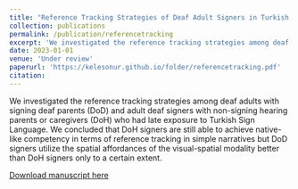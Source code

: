 ```yaml
---
title: "Reference Tracking Strategies of Deaf Adult Signers in Turkish Sign Language"
collection: publications
permalink: /publication/referencetracking
excerpt: 'We investigated the reference tracking strategies among deaf adults with signing deaf parents (DoD) and adult deaf signers with non-signing hearing parents or caregivers (DoH) who had late exposure to Turkish Sign Language.'
date: 2023-01-01
venue: 'Under review'
paperurl: 'https://kelesonur.github.io/folder/referencetracking.pdf'
citation: 
---
```

We investigated the reference tracking strategies among deaf adults with signing deaf parents (DoD) and adult deaf signers with non-signing hearing parents or caregivers (DoH) who had late exposure to Turkish Sign Language. We concluded that DoH signers are still able to achieve native-like competency in terms of reference tracking in simple narratives but DoD signers utilize the spatial affordances of the visual-spatial modality better than DoH signers only to a certain extent.

[Download manuscript here](https://kelesonur.github.io/folder/referencetracking.pdf)

